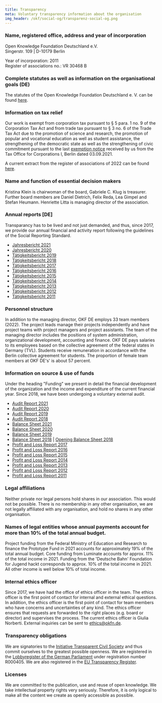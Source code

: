 ```yaml
---
title: Transparency
meta: Voluntary transparency information about the organisation
img_header: /okf/social-og/transparenz-social-og.png
---
```


### Name, registered office, address and year of incorporation

Open Knowledge Foundation Deutschland e.V. <br>
Singerstr. 109 | D-10179 Berlin <br>

Year of incorporation: 2011 <br>
Register of associations no.: VR 30468 B <br>

### Complete statutes as well as information on the organisational goals (DE)

The statutes of the Open Knowledge Foundation Deutschland e. V. can be found [here](/files/documents/01_OKF-Satzung_neu.pdf).

### Information on tax relief

Our work is exempt from corporation tax pursuant to § 5 para. 1 no. 9 of the Corporation Tax Act and from trade tax pursuant to § 3 no. 6 of the Trade Tax Act due to the promotion of science and research, the promotion of popular and vocational education as well as student assistance, the strengthening of the democratic state as well as the strengthening of civic commitment pursuant to the last [exemption notice](/files/documents/2022_Freistellungsbescheid_fuer_2021.pdf) received by us from the Tax Office for Corporations I, Berlin dated 03.09.2021.

A current extract from the register of associations of 2022 can be found [here](/files/documents/2022-03-21-Vereinsregisterauszug-OKF-DE.pdf).

### Name and function of essential decision makers

Kristina Klein is chairwoman of the board, Gabriele C. Klug is treasurer. Further board members are Daniel Dietrich, Felix Reda, Lea Gimpel and Stefan Heumann. Henriette Litta is managing director of the association.

### Annual reports [DE]

Transparancy has to be lived and not just demanded, and thus, since 2017, we provide our annual financial and activity report following the guidelines of the Social Reporting Standard.

- [Jahresbericht 2021](https://2021.okfn.de/) <br>
- [Jahresbericht 2020](https://2020.okfn.de/) <br>
- [Tätigkeitsbericht 2019](https://2019.okfn.de/) <br>
- [Tätigkeitsbericht 2018](https://2018.okfn.de/) <br>
- [Tätigkeitsbericht 2017](/files/documents/OKFDE-Taetigkeitsbericht-2017.pdf) <br>
- [Tätigkeitsbericht 2016](/files/documents/OKFDE-Taetigkeitsbericht-2016.pdf) <br>
- [Tätigkeitsbericht 2015](/files/documents/OKFDE-Taetigkeitsbericht-2015.pdf) <br>
- [Tätigkeitsbericht 2014](/files/documents/OKFDE-Taetigkeitsbericht-2014.pdf) <br>
- [Tätigkeitsbericht 2013](/files/documents/OKFDE-Taetigkeitsbericht-2013.pdf) <br>
- [Tätigkeitsbericht 2012](/files/documents/OKFDE-Taetigkeitsbericht-2012.pdf) <br>
- [Tätigkeitsbericht 2011](/files/documents/OKFDE-Taetigkeitsbericht-2011.pdf)

### Personnel structure

In addition to the managing director, OKF DE employs 33 team members (2022). The project leads manage their projects independently and have project teams with project managers and project assistants. The team of the managing director includes the positions of system administration, organizational development, accounting and finance. OKF DE pays salaries to its employees based on the collective agreement of the federal states in Germany (TVL). Students receive remuneration in accordance with the Berlin collective agreement for students. The proportion of female team members at OKF DE's' is about 57 percent.

### Information on source & use of funds

Under the heading "Funding" we present in detail the financial development of the organization and the income and expenditure of the current financial year. Since 2018, we have been undergoing a voluntary external audit.

- [Audit Report 2021](/files/WP-Berichte/OKF-DE-WPBericht-2021.pdf) <br>
- [Audit Report 2020](/files/WP-Berichte/OKF-DE-WPBericht-2020.pdf) <br>
- [Audit Report 2019](/files/WP-Berichte/OKF-DE-WPBericht-2019.pdf) <br>
- [Audit Report 2018](/files/WP-Berichte/OKF-DE-WPBericht-2018.pdf) <br>
- [Balance Sheet 2021](/files/documents/Jahresabschluesse/OKF-DE-Jahresabschluss-2021.pdf) <br>
- [Balance Sheet 2020](/files/documents/Jahresabschluesse/OKF-DE-Jahresabschluss-2020.pdf) <br>
- [Balance Sheet 2019](/files/documents/Jahresabschluesse/OKF-DE-Jahresabschluss-2019.pdf) <br>
- [Balance Sheet 2018](/files/documents/Jahresabschluesse/OKF-DE-Jahresabschluss-2018.pdf) | [Opening Balance Sheet 2018](/files/documents/Jahresabschluesse/OKF-DE-Jahresabschluss-Eröffnungsbilanz_2018.pdf) <br>
- [Profit and Loss Report 2017](/files/documents/jahresabschluesse/jahresabschluss-2017.pdf) <br>
- [Profit and Loss Report 2016](/files/documents/jahresabschluesse/jahresabschluss-2016.pdf) <br>
- [Profit and Loss Report 2015](/files/documents/jahresabschluesse/jahresabschluss-2015.pdf) <br>
- [Profit and Loss Report 2014](/files/documents/jahresabschluesse/jahresabschluss-2014.pdf) <br>
- [Profit and Loss Report 2013](/files/documents/jahresabschluesse/jahresabschluss-2013.pdf) <br>
- [Profit and Loss Report 2012](/files/documents/jahresabschluesse/jahresabschluss-2012.pdf) <br>
- [Profit and Loss Report 2011](/files/documents/jahresabschluesse/jahresabschluss-2011.pdf)

### Legal affiliations

Neither private nor legal persons hold shares in our association. This would not be possible. There is no membership in any other organisation, we are not legally affiliated with any organisation, and hold no shares in any other organisation.

### Names of legal entities whose annual payments account for more than 10% of the total annual budget.

Project funding from the Federal Ministry of Education and Research to finance the Prototype Fund in 2021 accounts for approximately 19% of the total annual budget. Core funding from Luminate accounts for approx. 11% of the total income in 2021. Funding from the 'Deutsche Bahn' Foundation for Jugend hackt corresponds to approx. 10% of the total income in 2021. All other income is well below 10% of total income.

### Internal ethics officer

Since 2017, we have had the office of ethics officer in the team. The ethics officer is the first point of contact for internal and external ethical questions. In addition, the ethics officer is the first point of contact for team members who have concerns and uncertainties of any kind. The ethics officer ensures that requests are forwarded to the right places (e.g. board or director) and supervises the process. The current ethics officer is Giulia Norberti. External inquiries can be sent to ethics@okfn.de.

### Transparency obligations

We are signatories to the [Initiative Transparent Civil Society](https://www.transparente-zivilgesellschaft.de/) and thus commit ourselves to the greatest possible openness. We are registered in the [Lobbyregister of the German Parliament](https://www.lobbyregister.bundestag.de/startseite) under registration number R000405. We are also registered in the [EU Transparency Register](https://ec.europa.eu/transparencyregister/public/homePage.do?redir=false&locale=de). 

### Licenses

We are committed to the publication, use and reuse of open knowledge. We take intellectual property rights very seriously. Therefore, it is only logical to make all the content we create as openly accessible as possible.
